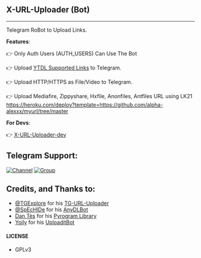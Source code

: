 ## X-URL-Uploader (Bot)
---

Telegram RoBot to Upload Links.

**Features**:

👉 Only Auth Users (AUTH_USERS) Can Use The Bot

👉 Upload [YTDL Supported Links](https://ytdl-org.github.io/youtube-dl/supportedsites.html) to Telegram.

👉 Upload HTTP/HTTPS as File/Video to Telegram.

👉 Upload Mediafire, Zippyshare, Hxfile, Anonfiles, Antfiles URL using LK21
https://heroku.com/deploy?template=https://github.com/alpha-alexxx/myurl/tree/master

**For Devs**:

👉 [X-URL-Uploader-dev](https://github.com/X-Gorn/X-URL-Uploader/tree/dev)

## Telegram Support:

[![Channel](https://img.shields.io/badge/TG-Channel-30302f?style=flat&logo=telegram)](https://t.me/xTeamBots)
[![Group](https://img.shields.io/badge/TG-Group-30302f?style=flat&logo=telegram)](https://t.me/xTeamBotsSupport)

## Credits, and Thanks to:

* [@TGExplore](https://t.me/ViruZs) for his [TG-URL-Uploader](https://github.com/TGExplore/TG-URL-Uploader)
* [@SpEcHlDe](https://t.me/ThankTelegram) for his [AnyDLBot](https://telegram.dog/AnyDLBot)
* [Dan Tès](https://t.me/haskell) for his [Pyrogram Library](https://github.com/pyrogram/pyrogram)
* [Yoily](https://t.me/YoilyL) for his [UploaditBot](https://telegram.dog/UploaditBot)

#### LICENSE
- GPLv3
